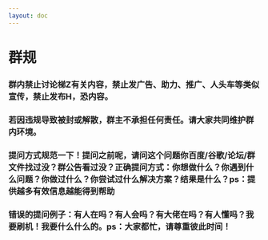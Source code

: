 ```yaml
---
layout: doc
---
```

# 群规 <Badge type="danger" text="Warning" />
### 群内禁止讨论梯Z有关内容，禁止发广告、助力、推广、人头车等类似宣传，禁止发布H，恐内容。
### 若因违规导致被封或解散，群主不承担任何责任。请大家共同维护群内环境。
### 提问方式规范一下！提问之前呢，请问这个问题你百度/谷歌/论坛/群文件找过没？群公告看过没？正确提问方式：你想做什么？你遇到什么问题？你做过什么？你尝试过什么解决方案？结果是什么？ps：提供越多有效信息越能得到帮助
### 错误的提问例子：有人在吗？有人会吗？有大佬在吗？有人懂吗？我要刷机！我要什么什么的。ps：大家都忙，请尊重彼此时间！